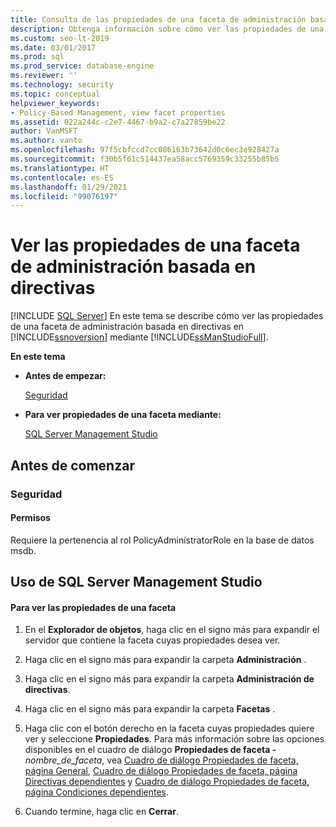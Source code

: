 ```yaml
---
title: Consulta de las propiedades de una faceta de administración basada en directivas
description: Obtenga información sobre cómo ver las propiedades de una faceta de administración basada en directivas en SQL Server mediante SQL Server Management Studio (SSMS).
ms.custom: seo-lt-2019
ms.date: 03/01/2017
ms.prod: sql
ms.prod_service: database-engine
ms.reviewer: ''
ms.technology: security
ms.topic: conceptual
helpviewer_keywords:
- Policy-Based Management, view facet properties
ms.assetid: 022a244c-c2e7-4467-b9a2-c7a27859be22
author: VanMSFT
ms.author: vanto
ms.openlocfilehash: 97f5cbfccd7cc086163b73642d0c6ec3e928427a
ms.sourcegitcommit: f30b5f61c514437ea58acc5769359c33255b85b5
ms.translationtype: HT
ms.contentlocale: es-ES
ms.lasthandoff: 01/29/2021
ms.locfileid: "99076197"
---
```

# <a name="view-the-properties-of-a-policy-based-management-facet"></a>Ver las propiedades de una faceta de administración basada en directivas
 [!INCLUDE [SQL Server](../../includes/applies-to-version/sqlserver.md)]
  En este tema se describe cómo ver las propiedades de una faceta de administración basada en directivas en [!INCLUDE[ssnoversion](../../includes/ssnoversion-md.md)] mediante [!INCLUDE[ssManStudioFull](../../includes/ssmanstudiofull-md.md)].  
  
 **En este tema**  
  
-   **Antes de empezar:**  
  
     [Seguridad](#Security)  
  
-   **Para ver propiedades de una faceta mediante:**  
  
     [SQL Server Management Studio](#SSMSProcedure)  
  
##  <a name="before-you-begin"></a><a name="BeforeYouBegin"></a> Antes de comenzar  
  
###  <a name="security"></a><a name="Security"></a> Seguridad  
  
####  <a name="permissions"></a><a name="Permissions"></a> Permisos  
 Requiere la pertenencia al rol PolicyAdministratorRole en la base de datos msdb.  
  
##  <a name="using-sql-server-management-studio"></a><a name="SSMSProcedure"></a> Uso de SQL Server Management Studio  
  
#### <a name="to-view-the-properties-of-a-facet"></a>Para ver las propiedades de una faceta  
  
1.  En el **Explorador de objetos**, haga clic en el signo más para expandir el servidor que contiene la faceta cuyas propiedades desea ver.  
  
2.  Haga clic en el signo más para expandir la carpeta **Administración** .  
  
3.  Haga clic en el signo más para expandir la carpeta **Administración de directivas**.  
  
4.  Haga clic en el signo más para expandir la carpeta **Facetas** .  
  
5.  Haga clic con el botón derecho en la faceta cuyas propiedades quiere ver y seleccione **Propiedades**. Para más información sobre las opciones disponibles en el cuadro de diálogo **Propiedades de faceta -** _nombre_de_faceta_, vea [Cuadro de diálogo Propiedades de faceta, página General](../../relational-databases/policy-based-management/facet-properties-dialog-box-general-page.md), [Cuadro de diálogo Propiedades de faceta, página Directivas dependientes](../../relational-databases/policy-based-management/facet-properties-dialog-box-dependent-policies-page.md) y [Cuadro de diálogo Propiedades de faceta, página Condiciones dependientes](../../relational-databases/policy-based-management/facet-properties-dialog-box-dependent-conditions-page.md).  
  
6.  Cuando termine, haga clic en **Cerrar**.  

